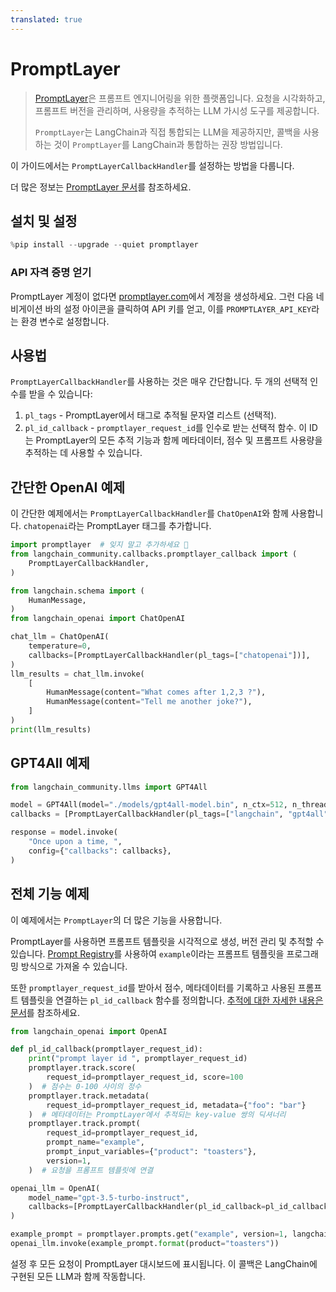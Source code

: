 ```yaml
---
translated: true
---
```


# PromptLayer

> [PromptLayer](https://docs.promptlayer.com/introduction)은 프롬프트 엔지니어링을 위한 플랫폼입니다. 요청을 시각화하고, 프롬프트 버전을 관리하며, 사용량을 추적하는 LLM 가시성 도구를 제공합니다.
>
> `PromptLayer`는 LangChain과 직접 통합되는 LLM을 제공하지만, 콜백을 사용하는 것이 `PromptLayer`를 LangChain과 통합하는 권장 방법입니다.

이 가이드에서는 `PromptLayerCallbackHandler`를 설정하는 방법을 다룹니다.

더 많은 정보는 [PromptLayer 문서](https://docs.promptlayer.com/languages/langchain)를 참조하세요.

## 설치 및 설정

```python
%pip install --upgrade --quiet promptlayer
```

### API 자격 증명 얻기

PromptLayer 계정이 없다면 [promptlayer.com](https://www.promptlayer.com)에서 계정을 생성하세요. 그런 다음 네비게이션 바의 설정 아이콘을 클릭하여 API 키를 얻고, 이를 `PROMPTLAYER_API_KEY`라는 환경 변수로 설정합니다.

## 사용법

`PromptLayerCallbackHandler`를 사용하는 것은 매우 간단합니다. 두 개의 선택적 인수를 받을 수 있습니다:

1. `pl_tags` - PromptLayer에서 태그로 추적될 문자열 리스트 (선택적).
2. `pl_id_callback` - `promptlayer_request_id`를 인수로 받는 선택적 함수. 이 ID는 PromptLayer의 모든 추적 기능과 함께 메타데이터, 점수 및 프롬프트 사용량을 추적하는 데 사용할 수 있습니다.

## 간단한 OpenAI 예제

이 간단한 예제에서는 `PromptLayerCallbackHandler`를 `ChatOpenAI`와 함께 사용합니다. `chatopenai`라는 PromptLayer 태그를 추가합니다.

```python
import promptlayer  # 잊지 말고 추가하세요 🍰
from langchain_community.callbacks.promptlayer_callback import (
    PromptLayerCallbackHandler,
)
```

```python
from langchain.schema import (
    HumanMessage,
)
from langchain_openai import ChatOpenAI

chat_llm = ChatOpenAI(
    temperature=0,
    callbacks=[PromptLayerCallbackHandler(pl_tags=["chatopenai"])],
)
llm_results = chat_llm.invoke(
    [
        HumanMessage(content="What comes after 1,2,3 ?"),
        HumanMessage(content="Tell me another joke?"),
    ]
)
print(llm_results)
```

## GPT4All 예제

```python
from langchain_community.llms import GPT4All

model = GPT4All(model="./models/gpt4all-model.bin", n_ctx=512, n_threads=8)
callbacks = [PromptLayerCallbackHandler(pl_tags=["langchain", "gpt4all"])]

response = model.invoke(
    "Once upon a time, ",
    config={"callbacks": callbacks},
)
```

## 전체 기능 예제

이 예제에서는 `PromptLayer`의 더 많은 기능을 사용합니다.

PromptLayer를 사용하면 프롬프트 템플릿을 시각적으로 생성, 버전 관리 및 추적할 수 있습니다. [Prompt Registry](https://docs.promptlayer.com/features/prompt-registry)를 사용하여 `example`이라는 프롬프트 템플릿을 프로그래밍 방식으로 가져올 수 있습니다.

또한 `promptlayer_request_id`를 받아서 점수, 메타데이터를 기록하고 사용된 프롬프트 템플릿을 연결하는 `pl_id_callback` 함수를 정의합니다. [추적에 대한 자세한 내용은 문서](https://docs.promptlayer.com/features/prompt-history/request-id)를 참조하세요.

```python
from langchain_openai import OpenAI

def pl_id_callback(promptlayer_request_id):
    print("prompt layer id ", promptlayer_request_id)
    promptlayer.track.score(
        request_id=promptlayer_request_id, score=100
    )  # 점수는 0-100 사이의 정수
    promptlayer.track.metadata(
        request_id=promptlayer_request_id, metadata={"foo": "bar"}
    )  # 메타데이터는 PromptLayer에서 추적되는 key-value 쌍의 딕셔너리
    promptlayer.track.prompt(
        request_id=promptlayer_request_id,
        prompt_name="example",
        prompt_input_variables={"product": "toasters"},
        version=1,
    )  # 요청을 프롬프트 템플릿에 연결

openai_llm = OpenAI(
    model_name="gpt-3.5-turbo-instruct",
    callbacks=[PromptLayerCallbackHandler(pl_id_callback=pl_id_callback)],
)

example_prompt = promptlayer.prompts.get("example", version=1, langchain=True)
openai_llm.invoke(example_prompt.format(product="toasters"))
```

설정 후 모든 요청이 PromptLayer 대시보드에 표시됩니다. 이 콜백은 LangChain에 구현된 모든 LLM과 함께 작동합니다.
